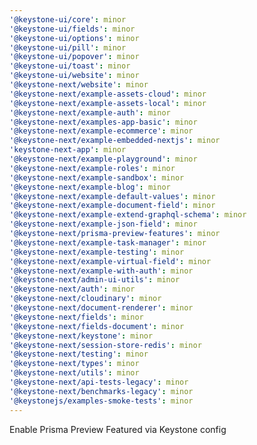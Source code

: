 ```yaml
---
'@keystone-ui/core': minor
'@keystone-ui/fields': minor
'@keystone-ui/options': minor
'@keystone-ui/pill': minor
'@keystone-ui/popover': minor
'@keystone-ui/toast': minor
'@keystone-ui/website': minor
'@keystone-next/website': minor
'@keystone-next/example-assets-cloud': minor
'@keystone-next/example-assets-local': minor
'@keystone-next/example-auth': minor
'@keystone-next/examples-app-basic': minor
'@keystone-next/example-ecommerce': minor
'@keystone-next/example-embedded-nextjs': minor
'keystone-next-app': minor
'@keystone-next/example-playground': minor
'@keystone-next/example-roles': minor
'@keystone-next/example-sandbox': minor
'@keystone-next/example-blog': minor
'@keystone-next/example-default-values': minor
'@keystone-next/example-document-field': minor
'@keystone-next/example-extend-graphql-schema': minor
'@keystone-next/example-json-field': minor
'@keystone-next/prisma-preview-features': minor
'@keystone-next/example-task-manager': minor
'@keystone-next/example-testing': minor
'@keystone-next/example-virtual-field': minor
'@keystone-next/example-with-auth': minor
'@keystone-next/admin-ui-utils': minor
'@keystone-next/auth': minor
'@keystone-next/cloudinary': minor
'@keystone-next/document-renderer': minor
'@keystone-next/fields': minor
'@keystone-next/fields-document': minor
'@keystone-next/keystone': minor
'@keystone-next/session-store-redis': minor
'@keystone-next/testing': minor
'@keystone-next/types': minor
'@keystone-next/utils': minor
'@keystone-next/api-tests-legacy': minor
'@keystone-next/benchmarks-legacy': minor
'@keystonejs/examples-smoke-tests': minor
---
```


Enable Prisma Preview Featured via Keystone config
